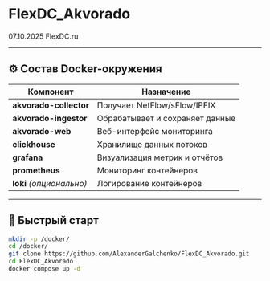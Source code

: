 # FlexDC_Akvorado
07.10.2025
FlexDC.ru

---

## ⚙️ Состав Docker-окружения

| Компонент | Назначение |
|------------|------------|
| **akvorado-collector** | Получает NetFlow/sFlow/IPFIX |
| **akvorado-ingestor** | Обрабатывает и сохраняет данные |
| **akvorado-web** | Веб-интерфейс мониторинга |
| **clickhouse** | Хранилище данных потоков |
| **grafana** | Визуализация метрик и отчётов |
| **prometheus** | Мониторинг контейнеров |
| **loki** *(опционально)* | Логирование контейнеров |

---

## 🚦 Быстрый старт

```bash
mkdir -p /docker/
cd /docker/
git clone https://github.com/AlexanderGalchenko/FlexDC_Akvorado.git
cd FlexDC_Akvorado
docker compose up -d
